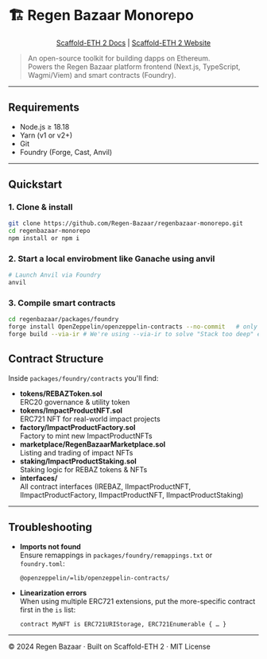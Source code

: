 # 🏗 Regen Bazaar Monorepo

<p align="center">
  <a href="https://docs.scaffoldeth.io">Scaffold-ETH 2 Docs</a> |
  <a href="https://scaffoldeth.io">Scaffold-ETH 2 Website</a>
</p>

> An open-source toolkit for building dapps on Ethereum.  
> Powers the Regen Bazaar platform frontend (Next.js, TypeScript, Wagmi/Viem) and smart contracts (Foundry).

---

## Requirements

- Node.js ≥ 18.18  
- Yarn (v1 or v2+)  
- Git  
- Foundry (Forge, Cast, Anvil)

---

## Quickstart

### 1. Clone & install

```bash
git clone https://github.com/Regen-Bazaar/regenbazaar-monorepo.git
cd regenbazaar-monorepo
npm install or npm i
```

### 2. Start a local envirobment like Ganache using anvil

```bash
# Launch Anvil via Foundry
anvil
```

### 3. Compile smart contracts

```bash
cd regenbazaar/packages/foundry
forge install OpenZeppelin/openzeppelin-contracts --no-commit   # only first time
forge build --via-ir # We're using --via-ir to solve "Stack too deep" errors .This flag enables Solidity's Intermediate Representation optimization
```

## Contract Structure

Inside `packages/foundry/contracts` you'll find:

- **tokens/REBAZToken.sol**  
  ERC20 governance & utility token  
- **tokens/ImpactProductNFT.sol**  
  ERC721 NFT for real-world impact projects  
- **factory/ImpactProductFactory.sol**  
  Factory to mint new ImpactProductNFTs  
- **marketplace/RegenBazaarMarketplace.sol**  
  Listing and trading of impact NFTs  
- **staking/ImpactProductStaking.sol**  
  Staking logic for REBAZ tokens & NFTs  
- **interfaces/**  
  All contract interfaces (IREBAZ, IImpactProductNFT, IImpactProductFactory, IImpactProductNFT, IImpactProductStaking)

---


## Troubleshooting

- **Imports not found**  
  Ensure remappings in `packages/foundry/remappings.txt` or `foundry.toml`:  
  ```
  @openzeppelin/=lib/openzeppelin-contracts/
  ```
- **Linearization errors**  
  When using multiple ERC721 extensions, put the more-specific contract first in the `is` list:
  ```solidity
  contract MyNFT is ERC721URIStorage, ERC721Enumerable { … }
  ```





---

© 2024 Regen Bazaar · Built on Scaffold-ETH 2 · MIT License  